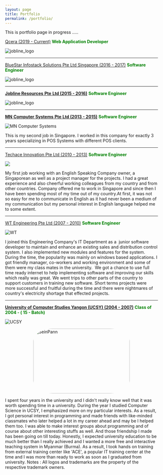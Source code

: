 ```yaml
---
layout: page
title: Portfolio
permalink: /portfolio/
---
```


This is portfolio page in progress .....


[Qcera (2019 - Current)](https://www.qcera.com) **<span style="color: green;">Web Application Developer</span>**

![jobline_logo]({{site.baseurl}}/images/portfolio/qcera_logoflat.png)


* * *

[BlueStar Infostack Solutions Pte Ltd Singapore (2016 - 2017)](https://www.infogain.com/about-us/locations/) **<span style="color: green;">Software Engineer</span>**

![jobline_logo]({{site.baseurl}}/images/portfolio/infogain-logo.png)


* * *

[**Jobline Resources** **Pte** **Ltd (2015 - 2016)**](https://www.jobline.com.sg/) **<span style="color: green;">Software Engineer</span>**

![jobline_logo]({{site.baseurl}}/images/portfolio/jobline_logo.png)

* * *

[**MN** **Computer** **Systems** **Pte** **Ltd (2013 - 2015)**](http://www.mnsys.com.sg/) **<span style="color: green;">Software Engineer </span>**

![MN Computer Systems]({{site.baseurl}}/images/portfolio/mnsys.jpg)

This is my second job in Singapore. I worked in this company for exactly 3 years specializing in POS Systems with different POS clients.

* * *

[Techace Innovation Pte Ltd (2010 - 2013)](http://www.techace.com/) **<span style="color: green;">Software Engineer </span>**

![]({{site.baseurl}}/images/portfolio/techace.png)

My first job working with an English Speaking Company owner, a Singaporean as well as a project manager for the projects. I had a great experience and also cheerful working colleagues from my country and from other countries. Company offered me to work in Singapore and since then I have been spending most of my time out of my country.At first, it was not so easy for me to communicate in English as it had never been a medium of my communication but my personal interest in English language helped me to some extent.

* * *

[WT Engineering Pte Ltd (2007 - 2010)](http://www.wintheingieng.com) **<span style="color: green;">Software Engineer</span>**

![WT]({{site.baseurl}}/images/portfolio/wt.jpg)

I joined this Engineering Company's IT Department as a  junior software developer to maintain and enhance an existing sales and distribution control system. I also implemented new modules and features for the system.  During the time, the popularity was mainly on windows based applications. I got friendly manager, co-workers and working environment and some of them were my class mates in the university.  We got a chance to use full time ready internet to help implementing software and improving our skills which really was great. We went trips to other parts of the country to support customers in training new software. Short terms projects were more successful and fruitful during the time and there were nightmares of country's electricity shortage that effected projects.

* * *

**[University of Computer Studies Yangon (UCSY) (2004 - 2007)](http://www.ucsy.edu.mm/)** **<span style="color: green;">Class of 2004 - ( 15 - Batch)</span>**

![UCSY]({{site.baseurl}}/images/portfolio/ucsy_logo.jpg)

<img class="" style=" display: block;  margin-left: auto;  margin-right: auto; border-radius: 20%;" src="{{site.baseurl}}/images/portfolio/seinpann.jpg" alt="SeinPann" width="318" height="214" />

I spent four years in the university and I didn't really know well that it was worth spending time in a university. During the year I studied Computer Science in UCSY, I emphasized more on my particular interests. As a result, I got personal interest in programming and made friends with like-minded classmates who later helped a lot in my career ahead and may be I helped them too. I was able to make interest groups about programming and of course about other interesting stuffs as well. And those friendship I made has been going on till today. Honestly, I expected university education to be much better than I really achieved and I wanted a more free and interactive teaching system in Myanmar (Burma). As a result, I took hands on training from external training center like 'ACE', a popular IT training center at the time and I was more than ready to work as soon as I graduated from university. Notes : All logos and trademarks are the property of the respective trademark owners.
